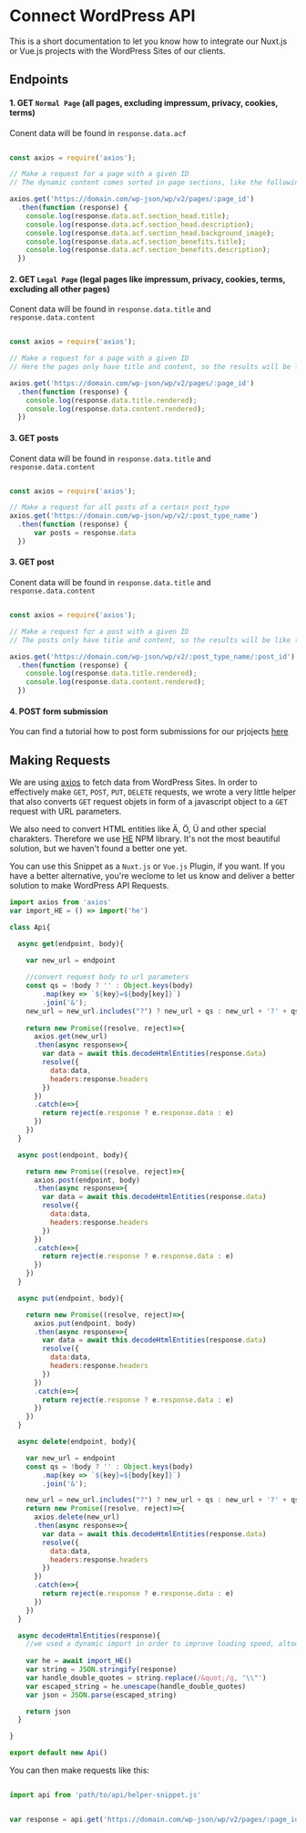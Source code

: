 # Connect WordPress API

This is a short documentation to let you know how to integrate our Nuxt.js or Vue.js projects with the WordPress Sites of our clients.

## Endpoints

#### 1. GET `Normal Page` (all pages, excluding impressum, privacy, cookies, terms)

Conent data will be found in `response.data.acf`

```javascript

const axios = require('axios');

// Make a request for a page with a given ID
// The dynamic content comes sorted in page sections, like the following

axios.get('https://domain.com/wp-json/wp/v2/pages/:page_id')
  .then(function (response) {
    console.log(response.data.acf.section_head.title);
    console.log(response.data.acf.section_head.description);
    console.log(response.data.acf.section_head.background_image);
    console.log(response.data.acf.section_benefits.title); 
    console.log(response.data.acf.section_benefits.description); 
  })
```

#### 2. GET `Legal Page` (legal pages like impressum, privacy, cookies, terms, excluding all other pages)

Conent data will be found in `response.data.title` and `response.data.content`

```javascript

const axios = require('axios');

// Make a request for a page with a given ID
// Here the pages only have title and content, so the results will be like the following

axios.get('https://domain.com/wp-json/wp/v2/pages/:page_id')
  .then(function (response) {
    console.log(response.data.title.rendered);
    console.log(response.data.content.rendered);
  })
```

#### 3. GET posts

Conent data will be found in `response.data.title` and `response.data.content`

```javascript

const axios = require('axios');

// Make a request for all posts of a certain post_type
axios.get('https://domain.com/wp-json/wp/v2/:post_type_name')
  .then(function (response) {
      var posts = response.data
  })
```

#### 3. GET post

Conent data will be found in `response.data.title` and `response.data.content`

```javascript

const axios = require('axios');

// Make a request for a post with a given ID
// The posts only have title and content, so the results will be like the following

axios.get('https://domain.com/wp-json/wp/v2/:post_type_name/:post_id')
  .then(function (response) {
    console.log(response.data.title.rendered);
    console.log(response.data.content.rendered);
  })
```

#### 4. POST form submission

You can find a tutorial how to post form submissions for our prjojects [here](https://github.com/Webhikers/bootstrap-vue-cf7)

## Making Requests

We are using [axios](https://www.npmjs.com/package/axios) to fetch data from WordPress Sites. In order to effectively make ```GET```, ```POST```, ```PUT```, ```DELETE``` requests, we wrote a very little helper that also converts ```GET``` request objets in form of a javascript object to a ```GET``` request with URL parameters. 

We also need to convert HTML entities like Ä, Ö, Ü and other special charakters. Therefore we use [HE](https://www.npmjs.com/package/he) NPM library. It's not the most beautiful solution, but we haven't found a better one yet.

You can use this Snippet as a `Nuxt.js` or `Vue.js` Plugin, if you want. If you have a better alternative, you're weclome to let us know and deliver a better solution to make WordPress API Requests.

```javascript
import axios from 'axios'
var import_HE = () => import('he')

class Api{

  async get(endpoint, body){

    var new_url = endpoint
    
    //convert request body to url parameters
    const qs = !body ? '' : Object.keys(body)
        .map(key => `${key}=${body[key]}`)
        .join('&');
    new_url = new_url.includes("?") ? new_url + qs : new_url + '?' + qs
    
    return new Promise((resolve, reject)=>{
      axios.get(new_url)
      .then(async response=>{
        var data = await this.decodeHtmlEntities(response.data)
        resolve({
          data:data,
          headers:response.headers
        })
      })
      .catch(e=>{
        return reject(e.response ? e.response.data : e)
      })
    })
  }

  async post(endpoint, body){

    return new Promise((resolve, reject)=>{
      axios.post(endpoint, body)
      .then(async response=>{
        var data = await this.decodeHtmlEntities(response.data)
        resolve({
          data:data,
          headers:response.headers
        })
      })
      .catch(e=>{
        return reject(e.response ? e.response.data : e)
      })
    })
  }

  async put(endpoint, body){

    return new Promise((resolve, reject)=>{
      axios.put(endpoint, body)
      .then(async response=>{
        var data = await this.decodeHtmlEntities(response.data)
        resolve({
          data:data,
          headers:response.headers
        })
      })
      .catch(e=>{
        return reject(e.response ? e.response.data : e)
      })
    })
  }

  async delete(endpoint, body){

    var new_url = endpoint
    const qs = !body ? '' : Object.keys(body)
        .map(key => `${key}=${body[key]}`)
        .join('&');

    new_url = new_url.includes("?") ? new_url + qs : new_url + '?' + qs
    return new Promise((resolve, reject)=>{
      axios.delete(new_url)
      .then(async response=>{
        var data = await this.decodeHtmlEntities(response.data)
        resolve({
          data:data,
          headers:response.headers
        })
      })
      .catch(e=>{
        return reject(e.response ? e.response.data : e)
      })
    })
  }

  async decodeHtmlEntities(response){
    //we used a dynamic import in order to improve loading speed, altough this doesn' really have the desired impact, so you are free to import it in the     standard way as well.
    
    var he = await import_HE()
    var string = JSON.stringify(response)
    var handle_double_quotes = string.replace(/&quot;/g, '\\"')
    var escaped_string = he.unescape(handle_double_quotes)
    var json = JSON.parse(escaped_string)

    return json
  }

}

export default new Api()


```

You can then make requests like this:

```javascript

import api from 'path/to/api/helper-snippet.js'


var response = api.get('https://domain.com/wp-json/wp/v2/pages/:page_id')

```
